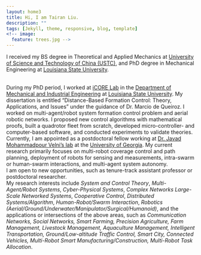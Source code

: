 ```yaml
---
layout: home3
title: Hi, I am Tairan Liu.
description: ""
tags: [Jekyll, theme, responsive, blog, template]
<!-- image:
  feature: trees.jpg -->
---
```


I received my BS degree in Theoretical and Applied Mechanics at <a href="http://en.ustc.edu.cn/" target="_blank">University of Science and Technology of China (USTC)</a>, and PhD degree in Mechanical Engineering at <a href="https://www.lsu.edu/" target="_blank">Louisiana State University</a>.


<br />
During my PhD period, I worked at <a href="https://icorelab.github.io" target="_blank">iCORE Lab</a> in the <a href="https://www.lsu.edu/eng/mie/" target="_blank">Department of Mechanical and Industrial Engineering</a> at <a href="https://www.lsu.edu/" target="_blank">Louisiana State University</a>. My dissertation is entitled “Distance-Based Formation Control: Theory, Applications, and Issues” under the guidance of Dr. Marcio de Queiroz. I worked on multi-agent/robot system formation control problem and aerial robotic networks. I proposed new control algorithms with mathematical proofs, built a quadrotor fleet from scratch, developed micro-controller- and computer-based software, and conducted experiments to validate theories.

<br />
Currently, I am appointed as a postdoctoral fellow working at <a href="http://cscl.engr.uga.edu/" target="_blank">Dr. Javad Mohammadpour Velni’s lab</a> at the <a href="https://www.uga.edu/">University of Georgia</a>. My current research primarily focuses on multi-robot coverage control and path planning, deployment of robots for sensing and measurements, intra-swarm or human-swarm interactions, and multi-agent system autonomy.

<br />
I am open to new opportunities, such as tenure-track assistant professor or postdoctoral researcher.

<br />
My research interests include <em>System and Control Theory</em>, <em>Multi-Agent/Robot Systems</em>, <em>Cyber-Physical Systems</em>, <em>Complex Networks</em> <em>Large-Scale Networked Systems</em>, <em>Cooperative Control</em>, <em>Distributed Systems/Algorithm</em>, <em>Human-Robot/Swarm Interaction</em>, <em>Robotics (Aerial/Ground/Underwater/Manipulator/Surgical/Humanoid)</em>, and the applications or intersections of the above areas, such as <em>Communication Networks, Social Networks, Smart Farming, Precision Agriculture, Farm Management, Livestock Management, Aquaculture Management, Intelligent Transportation, Ground/Low-altitude Traffic Control, Smart City, Connected Vehicles, Multi-Robot Smart Manufacturing/Construction, Multi-Robot Task Allocation</em>.

<br />
